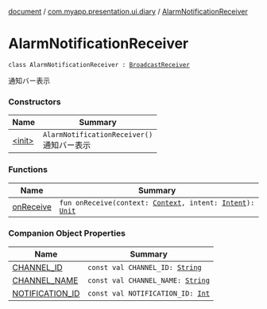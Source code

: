 [document](../../index.md) / [com.myapp.presentation.ui.diary](../index.md) / [AlarmNotificationReceiver](./index.md)

# AlarmNotificationReceiver

`class AlarmNotificationReceiver : `[`BroadcastReceiver`](https://developer.android.com/reference/android/content/BroadcastReceiver.html)

通知バー表示

### Constructors

| Name | Summary |
|---|---|
| [&lt;init&gt;](-init-.md) | `AlarmNotificationReceiver()`<br>通知バー表示 |

### Functions

| Name | Summary |
|---|---|
| [onReceive](on-receive.md) | `fun onReceive(context: `[`Context`](https://developer.android.com/reference/android/content/Context.html)`, intent: `[`Intent`](https://developer.android.com/reference/android/content/Intent.html)`): `[`Unit`](https://kotlinlang.org/api/latest/jvm/stdlib/kotlin/-unit/index.html) |

### Companion Object Properties

| Name | Summary |
|---|---|
| [CHANNEL_ID](-c-h-a-n-n-e-l_-i-d.md) | `const val CHANNEL_ID: `[`String`](https://kotlinlang.org/api/latest/jvm/stdlib/kotlin/-string/index.html) |
| [CHANNEL_NAME](-c-h-a-n-n-e-l_-n-a-m-e.md) | `const val CHANNEL_NAME: `[`String`](https://kotlinlang.org/api/latest/jvm/stdlib/kotlin/-string/index.html) |
| [NOTIFICATION_ID](-n-o-t-i-f-i-c-a-t-i-o-n_-i-d.md) | `const val NOTIFICATION_ID: `[`Int`](https://kotlinlang.org/api/latest/jvm/stdlib/kotlin/-int/index.html) |
